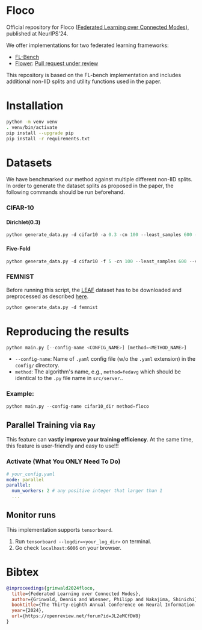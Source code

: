 # Floco

Official repository for Floco ([Federated Learning over Connected Modes](https://openreview.net/pdf?id=JL2eMCfDW8)), published at NeurIPS'24.  

We offer implementations for two federated learning frameworks:
- [FL-Bench](https://github.com/KarhouTam/FL-bench)
- [Flower](https://github.com/adap/flower): [Pull request under review](https://github.com/KarhouTam/FL-bench/pull/138)

This repository is based on the FL-bench implementation and includes additional non-IID splits and utility functions used in the paper.


# Installation
```sh
python -m venv venv
. venv/bin/activate
pip install --upgrade pip
pip install -r requirements.txt
```

# Datasets
We have benchmarked our method against multiple different non-IID splits. 
In order to generate the dataset splits as proposed in the paper, the following commands should be run beforehand.
### CIFAR-10
#### Dirichlet(0.3)
```py
python generate_data.py -d cifar10 -a 0.3 -cn 100 --least_samples 600 --val_ratio 0.2 --test_ratio 0.0 --seed <seed>
```
#### Five-Fold
```py
python generate_data.py -d cifar10 -f 5 -cn 100 --least_samples 600 --val_ratio 0.2 --test_ratio 0.0 --seed <seed>
```
### FEMNIST
Before running this script, the [LEAF](https://leaf.cmu.edu/) dataset has to be downloaded and preprocessed as described [here](https://github.com/KarhouTam/FL-bench/tree/master/data/femnist).
```py
python generate_data.py -d femnist
```
# Reproducing the results
```py
python main.py [--config-name <CONFIG_NAME>] [method=<METHOD_NAME>]
```
- `--config-name`: Name of `.yaml` config file (w/o the `.yaml` extension) in the `config/` directory.
- `method`: The algorithm's name, e.g., `method=fedavg` which should be identical to the `.py` file name in `src/server`.. 
### Example:
```py
python main.py --config-name cifar10_dir method=floco
```
## Parallel Training via `Ray`
This feature can **vastly improve your training efficiency**. At the same time, this feature is user-friendly and easy to use!!!
### Activate (What You ONLY Need To Do)
```yaml
# your_config.yaml
mode: parallel
parallel:
  num_workers: 2 # any positive integer that larger than 1
  ...
```
## Monitor runs
This implementation supports `tensorboard`.
1. Run `tensorboard --logdir=<your_log_dir>` on terminal.
2. Go check `localhost:6006` on your browser.

# Bibtex

```bibtex
@inproceedings{grinwald2024floco,
  title={Federated Learning over Connected Modes},
  author={Grinwald, Dennis and Wiesner, Philipp and Nakajima, Shinichi},
  booktitle={The Thirty-eighth Annual Conference on Neural Information Processing Systems (NeurIPS'24)},
  year={2024},
  url={https://openreview.net/forum?id=JL2eMCfDW8}
}
```
